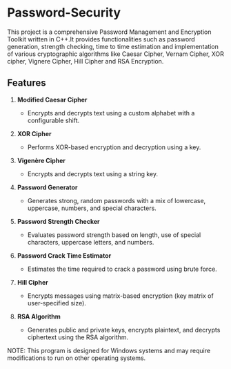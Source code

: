 # Password-Security

This project is a comprehensive Password Management and Encryption Toolkit written in C++.It provides functionalities such as password generation, strength checking, time to time estimation and implementation of various cryptographic algorithms like Caesar Cipher, Vernam Cipher, XOR cipher, Vignere Cipher, Hill Cipher and RSA Encryption.

## Features

1. **Modified Caesar Cipher**
   - Encrypts and decrypts text using a custom alphabet with a configurable shift.

2. **XOR Cipher**
   - Performs XOR-based encryption and decryption using a key.

3. **Vigenère Cipher**
   - Encrypts and decrypts text using a string key.

4. **Password Generator**
   - Generates strong, random passwords with a mix of lowercase, uppercase, numbers, and special characters.

5. **Password Strength Checker**
   - Evaluates password strength based on length, use of special characters, uppercase letters, and numbers.

6. **Password Crack Time Estimator**
   - Estimates the time required to crack a password using brute force.

7. **Hill Cipher**
   - Encrypts messages using matrix-based encryption (key matrix of user-specified size).

8. **RSA Algorithm**
   - Generates public and private keys, encrypts plaintext, and decrypts ciphertext using the RSA algorithm.

NOTE: This program is designed for Windows systems and may require modifications to run on other operating systems.
